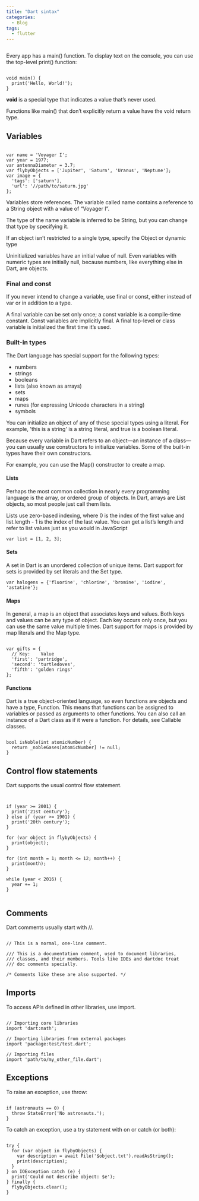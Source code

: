 ```yaml
---
title: "Dart sintax"
categories:
  - Blog
tags:
  - flutter
---
```

<pre><code></code></pre>


Every app has a main() function. To display text on the console, you can use the top-level print() function:

<pre><code>
void main() {
  print('Hello, World!');
}
</code></pre>

<b>void</b> is a special type that indicates a value that’s never used. 

Functions like main() that don’t explicitly return a value have the void return type.

<h2>Variables</h2>

<pre><code>
var name = 'Voyager I';
var year = 1977;
var antennaDiameter = 3.7;
var flybyObjects = ['Jupiter', 'Saturn', 'Uranus', 'Neptune'];
var image = {
  'tags': ['saturn'],
  'url': '//path/to/saturn.jpg'
};
</code></pre>

Variables store references. The variable called name contains a reference to a String object with a value of “Voyager I”.

The type of the name variable is inferred to be String, but you can change that type by specifying it.

If an object isn’t restricted to a single type, specify the Object or dynamic type

Uninitialized variables have an initial value of null. Even variables with numeric types are initially null, because numbers, like everything else in Dart, are objects.

<h3>Final and const</h3>

If you never intend to change a variable, use final or const, either instead of var or in addition to a type. 

A final variable can be set only once; a const variable is a compile-time constant. Const variables are implicitly final. A final top-level or class variable is initialized the first time it’s used.

<h3>Built-in types</h3>

The Dart language has special support for the following types:
<ul>
<li>numbers</li>
<li>strings</li>
<li>booleans</li>
<li>lists (also known as arrays)</li>
<li>sets</li>
<li>maps</li>
<li>runes (for expressing Unicode characters in a string)</li>
<li>symbols</li>
</ul>

You can initialize an object of any of these special types using a literal. For example, 'this is a string' is a string literal, and true is a boolean literal.

Because every variable in Dart refers to an object—an instance of a class—you can usually use constructors to initialize variables. Some of the built-in types have their own constructors.

 For example, you can use the Map() constructor to create a map.
 
<h4>Lists</h4>

Perhaps the most common collection in nearly every programming language is the array, or ordered group of objects. In Dart, arrays are List objects, so most people just call them lists.

Lists use zero-based indexing, where 0 is the index of the first value and list.length - 1 is the index of the last value. You can get a list’s length and refer to list values just as you would in JavaScript

<pre><code>var list = [1, 2, 3];</code></pre>

<h4>Sets</h4>

A set in Dart is an unordered collection of unique items. Dart support for sets is provided by set literals and the Set type.

<pre><code>var halogens = {'fluorine', 'chlorine', 'bromine', 'iodine', 'astatine'};</code></pre>

<h4>Maps</h4>

In general, a map is an object that associates keys and values. Both keys and values can be any type of object. Each key occurs only once, but you can use the same value multiple times. Dart support for maps is provided by map literals and the Map type.

<pre><code>
var gifts = {
  // Key:    Value
  'first': 'partridge',
  'second': 'turtledoves',
  'fifth': 'golden rings'
};
</code></pre>

<h4>Functions</h4>

Dart is a true object-oriented language, so even functions are objects and have a type, Function. This means that functions can be assigned to variables or passed as arguments to other functions. You can also call an instance of a Dart class as if it were a function. For details, see Callable classes.

<pre><code>
bool isNoble(int atomicNumber) {
  return _nobleGases[atomicNumber] != null;
}
</code></pre>

<h2>Control flow statements</h2>

Dart supports the usual control flow statement.

<pre><code>

if (year >= 2001) {
  print('21st century');
} else if (year >= 1901) {
  print('20th century');
}

for (var object in flybyObjects) {
  print(object);
}

for (int month = 1; month <= 12; month++) {
  print(month);
}

while (year < 2016) {
  year += 1;
}

</code></pre>

<h2>Comments</h2>

Dart comments usually start with //.

<pre><code>
// This is a normal, one-line comment.

/// This is a documentation comment, used to document libraries,
/// classes, and their members. Tools like IDEs and dartdoc treat
/// doc comments specially.

/* Comments like these are also supported. */
</code></pre>

<h2>Imports</h2>

To access APIs defined in other libraries, use import.
<pre><code>
// Importing core libraries
import 'dart:math';

// Importing libraries from external packages
import 'package:test/test.dart';

// Importing files
import 'path/to/my_other_file.dart';
</code></pre>

<h2>Exceptions</h2>

To raise an exception, use throw:
<pre><code>
if (astronauts == 0) {
  throw StateError('No astronauts.');
}
</code></pre>

To catch an exception, use a try statement with on or catch (or both):
<pre><code>
try {
  for (var object in flybyObjects) {
    var description = await File('$object.txt').readAsString();
    print(description);
  }
} on IOException catch (e) {
  print('Could not describe object: $e');
} finally {
  flybyObjects.clear();
}
</code></pre>